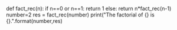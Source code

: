 def fact_rec(n):
  if n==0 or n==1:
    return 1
  else:
    return n*fact_rec(n-1)
number=2
res = fact_rec(number)
print("The factorial of {} is {}.".format(number,res)

<!---
Roshinisr/Roshinisr is a ✨ special ✨ repository because its `README.md` (this file) appears on your GitHub profile.
You can click the Preview link to take a look at your changes.
--->
